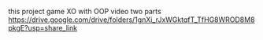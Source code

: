 this project game XO with OOP video two parts https://drive.google.com/drive/folders/1gnXi_rJxWGktqfT_TfHG8WROD8M8pkgE?usp=share_link
